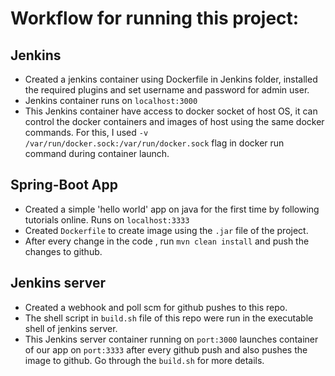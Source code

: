 # Workflow for running this project:


## Jenkins
- Created a jenkins container using Dockerfile in Jenkins folder, installed the required plugins and set username and password for admin user.
- Jenkins container runs on `localhost:3000`
- This Jenkins container have access to docker socket of host OS, it can control the docker containers and images of host using the same docker commands. For this, I used `-v /var/run/docker.sock:/var/run/docker.sock` flag in docker run command during container launch.

## Spring-Boot App
- Created a simple 'hello world' app on java for the first time by following tutorials online. Runs on `localhost:3333`
- Created `Dockerfile` to create image using the `.jar` file of the project.
- After every change in the code , run `mvn clean install` and push the changes to github.

## Jenkins server

- Created a webhook and poll scm for github pushes to this repo.
- The shell script in `build.sh` file of this repo were run in the executable shell of jenkins server.
- This Jenkins server container running on `port:3000` launches container of our app on `port:3333` after every github push and also pushes the image to github. Go through the `build.sh` for more details.





